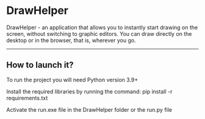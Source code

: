 # DrawHelper

DrawHelper - an application that allows you to instantly start drawing on the screen, without switching to graphic editors. You can draw directly on the desktop or in the browser, that is, wherever you go.

<hr>

## How to launch it?

To run the project you will need Python version 3.9+

Install the required libraries by running the command: pip install -r requirements.txt

Activate the run.exe file in the DrawHelper folder or the run.py file
